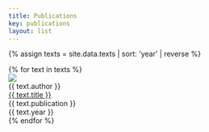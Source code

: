 ```yaml
---
title: Publications
key: publications
layout: list
---
```


{% assign texts = site.data.texts | sort: 'year' | reverse %}

<main class="py-2">
<article class="container py-1 mt-5">
    {% for text in texts %}
    <div class="row my-4">
        <div class="col-lg-2 col-md-10"><img src="{{ text.image }}" class="img-fluid shadow-sm"></div>
        <div class="col-lg-2 col-md-10">{{ text.author }}</div>
        <div class="col-lg-4 col-md-8"><a href="{{ text.link }}">{{ text.title }}</a></div>        
        <div class="col-lg-3 col-md-12">{{ text.publication }}</div>
        <div class="col-1">{{ text.year }}</div>        
    </div>
    {% endfor %}
</article>
</main>